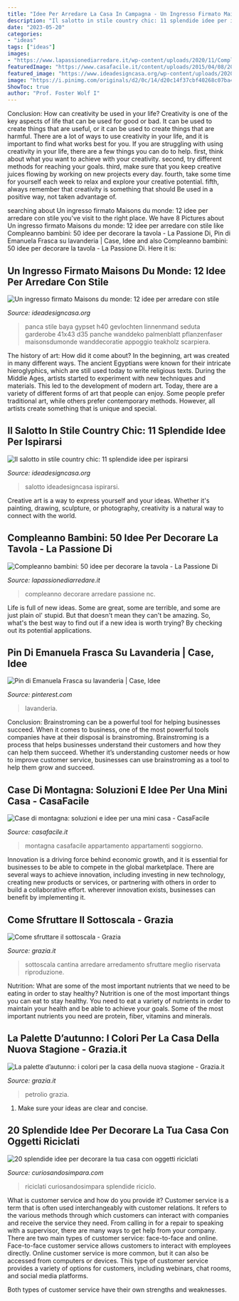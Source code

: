 ```yaml
---
title: "Idee Per Arredare La Casa In Campagna - Un Ingresso Firmato Maisons Du Monde: 12 Idee Per Arredare Con Stile"
description: "Il salotto in stile country chic: 11 splendide idee per ispirarsi"
date: "2023-05-20"
categories:
- "ideas"
tags: ["ideas"]
images:
- "https://www.lapassionediarredare.it/wp-content/uploads/2020/11/Compleanno-bambini-come-decorare-la-tavola-39-682x1024.jpg"
featuredImage: "https://www.casafacile.it/content/uploads/2015/04/08/204018148-544e5709-5ace-4538-9bac-f0c881c9dd1a-1140x680.jpg"
featured_image: "https://www.ideadesigncasa.org/wp-content/uploads/2020/11/arredare-ingresso-maisons-du-monde-9.jpg"
image: "https://i.pinimg.com/originals/d2/0c/14/d20c14f37cbf40268c07ba4dde576da1.jpg"
ShowToc: true
author: "Prof. Foster Wolf I"
---
```



Conclusion: How can creativity be used in your life?
Creativity is one of the key aspects of life that can be used for good or bad. It can be used to create things that are useful, or it can be used to create things that are harmful. There are a lot of ways to use creativity in your life, and it is important to find what works best for you. If you are struggling with using creativity in your life, there are a few things you can do to help. first, think about what you want to achieve with your creativity. second, try different methods for reaching your goals. third, make sure that you keep creative juices flowing by working on new projects every day. fourth, take some time for yourself each week to relax and explore your creative potential. fifth, always remember that creativity is something that should Be used in a positive way, not taken advantage of.

	

		
searching about Un ingresso firmato Maisons du monde: 12 idee per arredare con stile you've visit to the right place. We have 8 Pictures about Un ingresso firmato Maisons du monde: 12 idee per arredare con stile like Compleanno bambini: 50 idee per decorare la tavola - La Passione Di, Pin di Emanuela Frasca su lavanderia | Case, Idee and also Compleanno bambini: 50 idee per decorare la tavola - La Passione Di. Here it is:
		
    
## Un Ingresso Firmato Maisons Du Monde: 12 Idee Per Arredare Con Stile

<img loading=lazy src="https://www.ideadesigncasa.org/wp-content/uploads/2020/11/arredare-ingresso-maisons-du-monde-9.jpg" onerror="this.onerror=null;this.src='https://tse1.mm.bing.net/th?id=OIP.wcBsu9tU1ApYZ5zobffMugHaJ4&amp;pid=15.1';" alt="Un ingresso firmato Maisons du monde: 12 idee per arredare con stile">

_Source: ideadesigncasa.org_

>panca stile baya gypset h40 gevlochten linnenmand seduta garderobe 41x43 d35 panche wanddeko palmenblatt pflanzenfaser maisonsdumonde wanddecoratie appoggio teakholz scarpiera. 

	

The history of art: How did it come about?
In the beginning, art was created in many different ways. The ancient Egyptians were known for their intricate hieroglyphics, which are still used today to write religious texts. During the Middle Ages, artists started to experiment with new techniques and materials. This led to the development of modern art.
Today, there are a variety of different forms of art that people can enjoy. Some people prefer traditional art, while others prefer contemporary methods. However, all artists create something that is unique and special.

    
## Il Salotto In Stile Country Chic: 11 Splendide Idee Per Ispirarsi

<img loading=lazy src="https://www.ideadesigncasa.org/wp-content/uploads/2020/12/salotto-country-chic.jpg" onerror="this.onerror=null;this.src='https://tse3.mm.bing.net/th?id=OIP.qajr-dZ-mmXf2sPcc1LPcAHaD4&amp;pid=15.1';" alt="Il salotto in stile country chic: 11 splendide idee per ispirarsi">

_Source: ideadesigncasa.org_

>salotto ideadesigncasa ispirarsi. 

	

Creative art is a way to express yourself and your ideas. Whether it's painting, drawing, sculpture, or photography, creativity is a natural way to connect with the world.

    
## Compleanno Bambini: 50 Idee Per Decorare La Tavola - La Passione Di

<img loading=lazy src="https://www.lapassionediarredare.it/wp-content/uploads/2020/11/Compleanno-bambini-come-decorare-la-tavola-39-682x1024.jpg" onerror="this.onerror=null;this.src='https://tse4.mm.bing.net/th?id=OIP.EINNcbwd_y7n_pZrO40x7wHaLH&amp;pid=15.1';" alt="Compleanno bambini: 50 idee per decorare la tavola - La Passione Di">

_Source: lapassionediarredare.it_

>compleanno decorare arredare passione nc. 

	

Life is full of new ideas. Some are great, some are terrible, and some are just plain ol' stupid. But that doesn't mean they can't be amazing. So, what's the best way to find out if a new idea is worth trying? By checking out its potential applications.

    
## Pin Di Emanuela Frasca Su Lavanderia | Case, Idee

<img loading=lazy src="https://i.pinimg.com/originals/d2/0c/14/d20c14f37cbf40268c07ba4dde576da1.jpg" onerror="this.onerror=null;this.src='https://tse1.mm.bing.net/th?id=OIP.ueGMFUBGwAl4arhzakMTzgHaJQ&amp;pid=15.1';" alt="Pin di Emanuela Frasca su lavanderia | Case, Idee">

_Source: pinterest.com_

>lavanderia. 

	

Conclusion: Brainstroming can be a powerful tool for helping businesses succeed.
When it comes to business, one of the most powerful tools companies have at their disposal is brainstroming. Brainstroming is a process that helps businesses understand their customers and how they can help them succeed. Whether it’s understanding customer needs or how to improve customer service, businesses can use brainstroming as a tool to help them grow and succeed.

    
## Case Di Montagna: Soluzioni E Idee Per Una Mini Casa - CasaFacile

<img loading=lazy src="https://www.casafacile.it/content/uploads/2015/04/08/204018148-544e5709-5ace-4538-9bac-f0c881c9dd1a-1140x680.jpg" onerror="this.onerror=null;this.src='https://tse1.mm.bing.net/th?id=OIP.w7HTWxcJvFwF172okWlpxwHaEa&amp;pid=15.1';" alt="Case di montagna: soluzioni e idee per una mini casa - CasaFacile">

_Source: casafacile.it_

>montagna casafacile appartamento appartamenti soggiorno. 

	

Innovation is a driving force behind economic growth, and it is essential for businesses to be able to compete in the global marketplace. There are several ways to achieve innovation, including investing in new technology, creating new products or services, or partnering with others in order to build a collaborative effort. wherever innovation exists, businesses can benefit by implementing it.

    
## Come Sfruttare Il Sottoscala - Grazia

<img loading=lazy src="https://www.grazia.it/content/uploads/2017/07/10-come-arredare-sottoscala-idee-arredamento.jpg" onerror="this.onerror=null;this.src='https://tse4.mm.bing.net/th?id=OIP.lU30u-uMHHqd2wcYdjvjsQHaJ4&amp;pid=15.1';" alt="Come sfruttare il sottoscala - Grazia">

_Source: grazia.it_

>sottoscala cantina arredare arredamento sfruttare meglio riservata riproduzione. 

	

Nutrition: What are some of the most important nutrients that we need to be eating in order to stay healthy?
Nutrition is one of the most important things you can eat to stay healthy. You need to eat a variety of nutrients in order to maintain your health and be able to achieve your goals. Some of the most important nutrients you need are protein, fiber, vitamins and minerals.

    
## La Palette D’autunno: I Colori Per La Casa Della Nuova Stagione - Grazia.it

<img loading=lazy src="https://www.grazia.it/content/uploads/2015/09/Verde-petrolio-con-Maisons-Du-Monde1.jpg" onerror="this.onerror=null;this.src='https://tse4.mm.bing.net/th?id=OIP.c21B_CxpDzrgDVZLt2PZ8AHaFj&amp;pid=15.1';" alt="La palette d’autunno: i colori per la casa della nuova stagione - Grazia.it">

_Source: grazia.it_

>petrolio grazia. 

	

1. Make sure your ideas are clear and concise.

    
## 20 Splendide Idee Per Decorare La Tua Casa Con Oggetti Riciclati

<img loading=lazy src="https://curiosandosimpara.com/wp-content/uploads/2019/03/riciclocreativo5-e1553269171284.jpg" onerror="this.onerror=null;this.src='https://tse3.mm.bing.net/th?id=OIP.U8cavlQWV5lO0AbI8oWmpgHaEN&amp;pid=15.1';" alt="20 splendide idee per decorare la tua casa con oggetti riciclati">

_Source: curiosandosimpara.com_

>riciclati curiosandosimpara splendide riciclo. 

	

What is customer service and how do you provide it?
Customer service is a term that is often used interchangeably with customer relations. It refers to the various methods through which customers can interact with companies and receive the service they need. From calling in for a repair to speaking with a supervisor, there are many ways to get help from your company.
There are two main types of customer service: face-to-face and online. Face-to-face customer service allows customers to interact with employees directly. Online customer service is more common, but it can also be accessed from computers or devices. This type of customer service provides a variety of options for customers, including webinars, chat rooms, and social media platforms.

Both types of customer service have their own strengths and weaknesses.


